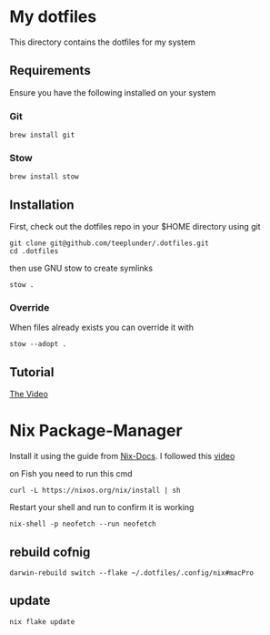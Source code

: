 # My dotfiles

This directory contains the dotfiles for my system

## Requirements

Ensure you have the following installed on your system

### Git

```
brew install git
```

### Stow

```
brew install stow
```

## Installation

First, check out the dotfiles repo in your $HOME directory using git

```
git clone git@github.com/teeplunder/.dotfiles.git
cd .dotfiles
```

then use GNU stow to create symlinks

```
stow .
```

### Override

When files already exists you can override it with

```
stow --adopt .
```

## Tutorial

[The Video](https://youtu.be/y6XCebnB9gs?si=XKJVomggYPDYyLN2)

# Nix Package-Manager

Install it using the guide from [Nix-Docs](https://nixos.org/download/). I followed this [video](https://youtu.be/Z8BL8mdzWHI?si=BpJHaY3-7phbASsm)

on Fish you need to run this cmd

```fish
curl -L https://nixos.org/nix/install | sh
```

Restart your shell and run to confirm it is working

```fish
nix-shell -p neofetch --run neofetch
```

## rebuild cofnig

```fish
darwin-rebuild switch --flake ~/.dotfiles/.config/nix#macPro
```

## update

```fish
nix flake update
```
